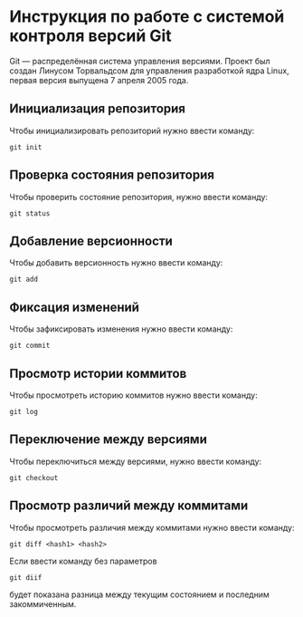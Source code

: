 # **Инструкция по работе с системой контроля версий Git**

Git — распределённая система управления версиями. Проект был создан Линусом Торвальдсом для управления разработкой ядра Linux, первая версия выпущена 7 апреля 2005 года.

## Инициализация репозитория

Чтобы инициализировать репозиторий нужно ввести команду:

    git init

## Проверка состояния репозитория

Чтобы проверить состояние репозитория, нужно ввести команду:

    git status

## Добавление версионности

Чтобы добавить версионность нужно ввести команду:

    git add

## Фиксация изменений

Чтобы зафиксировать изменения нужно ввести команду:

    git commit

## Просмотр истории коммитов

Чтобы просмотреть историю коммитов нужно ввести команду:

    git log

## Переключение между версиями

Чтобы переключиться между версиями, нужно ввести команду:

    git checkout

## Просмотр различий между коммитами

Чтобы просмотреть различия между коммитами нужно ввести команду:

    git diff <hash1> <hash2>

Если ввести команду без параметров

    git diif

будет показана разница между текущим состоянием и последним закоммиченным.